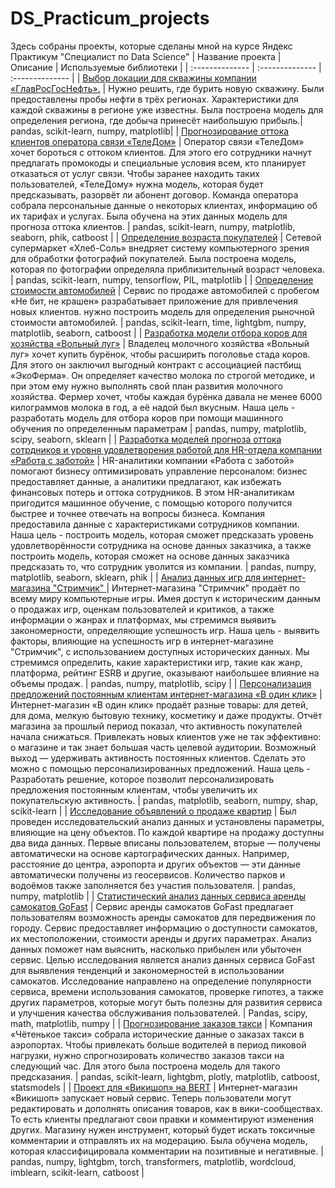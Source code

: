 # DS_Practicum_projects
Здесь собраны проекты, которые сделаны мной на курсе Яндекс Практикум "Специалист по Data Science"
| Название проекта | Описание | Используемые библиотеки |
| :-------------- | :-------------- | :-------------- |
| [Выбор локации для скважины компании «ГлавРосГосНефть».](choosing_a_location_for_a_well) | Нужно решить, где бурить новую скважину. Были предоставлены пробы нефти в трёх регионах. Характеристики для каждой скважины в регионе уже известны. Была построена модель для определения региона, где добыча принесёт наибольшую прибыль.| pandas, scikit-learn, numpy, matplotlib|
| [Прогнозирование оттока клиентов оператора связи «ТелеДом»](customer_churn_forecasting) | Оператор связи «ТелеДом» хочет бороться с оттоком клиентов. Для этого его сотрудники начнут предлагать промокоды и специальные условия всем, кто планирует отказаться от услуг связи. Чтобы заранее находить таких пользователей, «ТелеДому» нужна модель, которая будет предсказывать, разорвёт ли абонент договор. Команда оператора собрала персональные данные о некоторых клиентах, информацию об их тарифах и услугах. Была обучена на этих данных модель для прогноза оттока клиентов. | pandas, scikit-learn, numpy, matplotlib, seaborn, phik, catboost |
| [Определение возраста покупателей](determining_the_age_of_buyers) | Сетевой супермаркет «Хлеб-Соль» внедряет систему компьютерного зрения для обработки фотографий покупателей. Была построена модель, которая по фотографии определяла приблизительный возраст человека. | pandas, scikit-learn, numpy, tensorflow, PIL, matplotlib |
| [Определение стоимости автомобилей](determining_the_cost_of_cars) | Сервис по продаже автомобилей с пробегом «Не бит, не крашен» разрабатывает приложение для привлечения новых клиентов. нужно построить модель для определения рыночной стоимости автомобилей. | pandas, scikit-learn, time, lightgbm, numpy, matplotlib, seaborn, catboost |
| [Разработка модели отбора коров для хозяйства «Вольный луг»](development_of_a_cow_selection_model) | Владелец молочного хозяйства «Вольный луг» хочет купить бурёнок, чтобы расширить поголовье стада коров. Для этого он заключил выгодный контракт с ассоциацией пастбищ «ЭкоФерма». Он определяет качество молока по строгой методике, и при этом ему нужно выполнять свой план развития молочного хозяйства. Фермер хочет, чтобы каждая бурёнка давала не менее 6000 килограммов молока в год, а её надой был вкусным. Наша цель - разработать модель для отбора коров при помощи машинного обучения по определенным параметрам  | pandas, numpy, matplotlib, scipy, seaborn, sklearn |
| [Разработка моделей прогноза оттока сотрдников и уровня удовлетворения работой для HR-отдела компании «Работа с заботой»](forecasting_employee_churn) | HR-аналитики компании «Работа с заботой» помогают бизнесу оптимизировать управление персоналом: бизнес предоставляет данные, а аналитики предлагают, как избежать финансовых потерь и оттока сотрудников. В этом HR-аналитикам пригодится машинное обучение, с помощью которого получится быстрее и точнее отвечать на вопросы бизнеса. Компания предоставила данные с характеристиками сотрудников компании. Наша цель - построить модель, которая сможет предсказать уровень удовлетворённости сотрудника на основе данных заказчика, а также построить модель, которая сможет на основе данных заказчика предсказать то, что сотрудник уволится из компании. | pandas, numpy, matplotlib, seaborn, sklearn, phik |
| [Анализ данных игр для интернет-магазина "Стримчик" ](game_data_analysis) | Интернет-магазина "Стримчик"  продаёт по всему миру компьютерные игры. Имея доступ к историческим данным о продажах игр, оценкам пользователей и критиков, а также информации о жанрах и платформах, мы стремимся выявить закономерности, определяющие успешность игр. Наша цель - выявить факторы, влияющие на успешность игр в интернет-магазине "Стримчик", с использованием доступных исторических данных. Мы стремимся определить, какие характеристики игр, такие как жанр, платформа, рейтинг ESRB и другие, оказывают наибольшее влияние на объемы продаж. | pandas, numpy, matplotlib, scipy |
| [Персонализация предложений постоянным клиентам интернет-магазина «В один клик»](personalization_offers_to_clients_V_odin_click) | Интернет-магазин «В один клик» продаёт разные товары: для детей, для дома, мелкую бытовую технику, косметику и даже продукты. Отчёт магазина за прошлый период показал, что активность покупателей начала снижаться. Привлекать новых клиентов уже не так эффективно: о магазине и так знает большая часть целевой аудитории. Возможный выход — удерживать активность постоянных клиентов. Сделать это можно с помощью персонализированных предложений. Наша цель - Разработать решение, которое позволит персонализировать предложения постоянным клиентам, чтобы увеличить их покупательскую активность. | pandas, matplotlib, seaborn, numpy, shap, scikit-learn |
| [Исследование объявлений о продаже квартир](research_of_advertisements_for_the_sale_of_apartments) | Был проведен исследовательский анализ данных и установлены параметры, влияющие на цену объектов. По каждой квартире на продажу доступны два вида данных. Первые вписаны пользователем, вторые — получены автоматически на основе картографических данных. Например, расстояние до центра, аэропорта и других объектов — эти данные автоматически получены из геосервисов. Количество парков и водоёмов также заполняется без участия пользователя. | pandas, numpy, matplotlib |
| [Статистический анализ данных сервиса аренды самокатов GoFast](stat_analysis_of_data_from_scooter_rental_service) | Сервис аренды самокатов GoFast предлагает пользователям возможность аренды самокатов для передвижения по городу. Сервис предоставляет информацию о доступности самокатов, их местоположении, стоимости аренды и других параметрах. Анализ данных поможет нам выяснить, насколько прибылен или убыточен сервис. Целью исследования является анализ данных сервиса GoFast для выявления тенденций и закономерностей в использовании самокатов. Исследование направлено на определение популярности сервиса, времени использования самокатов, проверке гипотез, а также других параметров, которые могут быть полезны для развития сервиса и улучшения качества обслуживания пользователей. | Pandas, scipy, math, matplotlib, numpy |
| [Прогнозирование заказов такси](taxi_order_forecasting) | Компания «Чётенькое такси» собрала исторические данные о заказах такси в аэропортах. Чтобы привлекать больше водителей в период пиковой нагрузки, нужно спрогнозировать количество заказов такси на следующий час. Для этого была построена модель для такого предсказания. | pandas, scikit-learn, lightgbm, plotly, matplotlib, catboost, statsmodels |
| [Проект для «Викишоп» на BERT](wikishop_bert) | Интернет-магазин «Викишоп» запускает новый сервис. Теперь пользователи могут редактировать и дополнять описания товаров, как в вики-сообществах. То есть клиенты предлагают свои правки и комментируют изменения других. Магазину нужен инструмент, который будет искать токсичные комментарии и отправлять их на модерацию. Была обучена модель, которая классифицировала комментарии на позитивные и негативные. | pandas, numpy, lightgbm, torch, transformers, matplotlib, wordcloud, imblearn, scikit-learn, catboost |
